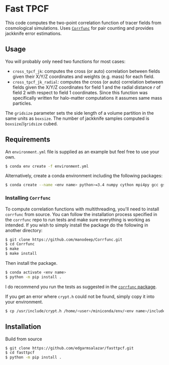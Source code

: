 # Fast TPCF

This code computes the two-point correlation function of tracer fields from cosmological simulations. Uses [`Corrfunc`](https://github.com/manodeep/Corrfunc) for pair counting and provides jackknife error estimations. 

## Usage

You will probably only need two functions for most cases: 
- `cross_tpcf_jk`: computes the cross (or auto) correlation between fields given their X/Y/Z coordinates and weights (e.g. mass) for each field.
- `cross_tpcf_jk_radial`: computes the cross (or auto) correlation between fields given the X/Y/Z coordinates for field 1 and the radial distance $r$ of field 2 with respect to field 1 coordinates. Since this function was specifically written for halo-matter computations  it assumes same mass particles.

The `gridsize` parameter sets the side length of a volume partition in the same units as `boxsize`. The number of jackknife samples computed is `boxsize`//`gridsize` cubed.

## Requirements
An `environment.yml` file is supplied as an example but feel free to use your own. 
```sh
$ conda env create -f environment.yml
```
Alternatively, create a conda environment including the following packages:
```sh
$ conda create --name <env name> python>=3.4 numpy cython mpi4py gcc gsl
```

### Installing `Corrfunc`
To compute correlation functions with multithreading, you'll need to install `corrfunc` from source. You can follow the installation process specified in the `corrfunc` repo to run tests and make sure everything is working as intended. If you wish to simply install the package do the following in another directory:
```sh
$ git clone https://github.com/manodeep/Corrfunc.git
$ cd Corrfunc
$ make
$ make install
```
Then install the package.
```sh
$ conda activate <env name>
$ python -m pip install .
```
I do recommend you run the tests as suggested in the [`corrfunc` package](https://github.com/manodeep/Corrfunc?tab=readme-ov-file#method-1-source-installation-recommended).

If you get an error where `crypt.h` could not be found, simply copy it into your environment.
```sh
$ cp /usr/include/crypt.h /home/<user>/miniconda/env/<env name>/include/python3.XX/
```

## Installation
Build from source
```sh
$ git clone https://github.com/edgarmsalazar/fasttpcf.git
$ cd fasttpcf
$ python -m pip install .
```

